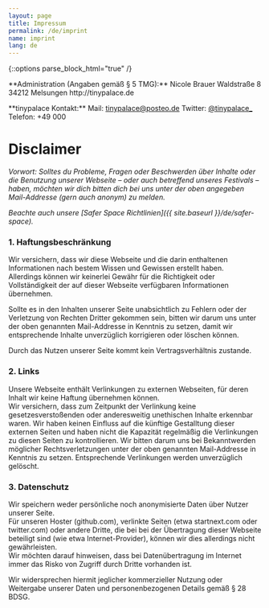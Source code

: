 ```yaml
---
layout: page
title: Impressum
permalink: /de/imprint
name: imprint
lang: de
---
```


{::options parse_block_html="true" /}

<div class="row">
  <div class="half">
  <p>
  **Administration (Angaben gemäß § 5 TMG):**  
  Nicole Brauer  
  Waldstraße 8  
  34212 Melsungen  
  http://tinypalace.de  
  </p>
  </div>
  <div class="half">
  **tinypalace Kontakt:**  
  Mail: <a href='mailt&#111;&#58;ti&#110;%7&#57;p&#97;lace&#64;p%&#54;F&#37;7&#51;&#37;7&#52;&#101;&#111;&#46;&#100;e'>tin<span style="display:none">REMOVETHIS</span>ypala&#99;e&#64;post&#101;o&#46;d&#101;</a>  
  Twitter: <a href="http://twitter.com/tinypalace_" target="_blank">@tinypalace_</a>  
  Telefon: +49 000  
  </div>
</div>

# Disclaimer

*Vorwort: Solltes du Probleme, Fragen oder Beschwerden über Inhalte oder die Benutzung unserer Webseite – oder auch betreffend unseres Festivals – haben, möchten wir dich bitten dich bei uns unter der oben angegeben Mail-Addresse (gern auch anonym) zu melden.*  

*Beachte auch unsere [Safer Space Richtlinien]({{ site.baseurl }}/de/safer-space).*

### 1. Haftungsbeschränkung

Wir versichern, dass wir diese Webseite und die darin enthaltenen Informationen nach bestem Wissen und Gewissen erstellt haben.  
Allerdings können wir keinerlei Gewähr für die Richtigkeit oder Vollständigkeit der auf dieser Webseite verfügbaren Informationen übernehmen.  

Sollte es in den Inhalten unserer Seite unabsichtlich zu Fehlern oder der Verletzung von Rechten Dritter gekommen sein, bitten wir darum uns unter der oben genannten Mail-Addresse in Kenntnis zu setzen, damit wir entsprechende Inhalte unverzüglich korrigieren oder löschen können.  

Durch das Nutzen unserer Seite kommt kein Vertragsverhältnis zustande.  

### 2. Links

Unsere Webseite enthält Verlinkungen zu externen Webseiten, für deren Inhalt wir keine Haftung übernehmen können.  
Wir versichern, dass zum Zeitpunkt der Verlinkung keine  gesetzesverstoßenden oder anderesweitig unethischen Inhalte erkennbar waren.
Wir haben keinen Einfluss auf die künftige Gestalltung dieser externen Seiten und haben nicht die Kapazität regelmäßig die Verlinkungen zu diesen Seiten zu kontrollieren.
Wir bitten darum uns bei Bekanntwerden möglicher Rechtsverletzungen unter der oben genannten Mail-Addresse in Kenntnis zu setzen. Entsprechende Verlinkungen werden unverzüglich gelöscht.

### 3. Datenschutz

Wir speichern weder persönliche noch anonymisierte Daten über Nutzer unserer Seite.  
Für unseren Hoster (github.com), verlinkte Seiten (etwa startnext.com oder twitter.com) oder andere Dritte, die bei bei der Übertragung dieser Webseite beteiligt sind (wie etwa Internet-Provider), können wir dies allerdings nicht gewährleisten.  
Wir möchten darauf hinweisen, dass bei Datenübertragung im Internet immer das Risko von Zugriff durch Dritte vorhanden ist.

Wir widersprechen hiermit jeglicher kommerzieller Nutzung oder Weitergabe unserer Daten und personenbezogenen Details gemäß § 28 BDSG.
